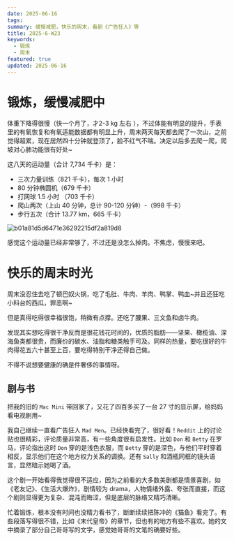 ```yaml
---
date: 2025-06-16
tags: 
summary: 缓慢减肥，快乐的周末，看剧《广告狂人》等
title: 2025-6-W23
keywords:
  - 锻炼
  - 周末
featured: true
updated: 2025-06-16
---
```

#  锻炼，缓慢减肥中

体重下降得很慢（快一个月了，才2-3 kg 左右 ），不过体能有明显的提升，手表里的有氧恢复和有氧适能数据都有明显上升，周末两天每天都去爬了一次山，之前觉得超累，现在居然四十分钟就登顶了，脸不红气不喘。决定以后多去爬一爬，爬坡对心肺功能很有好处~

这八天的运动量（合计 7,734 千卡）是：

- 三次力量训练（821 千卡），每次 1 小时
- 80 分钟椭圆机（679 千卡）
- 打网球 1.5 小时 （703 千卡）
-  爬山两次（上山 40 分钟，总计 90-120 分钟）-（998 千卡）
- 步行五次（合计 13.77 km，665 千卡）

![b01a81d5d6471e36292215df2a819d8](https://images.ygria.site/2025/06/99a353aaea2d51f004e929f4b0e04247.webp)

感觉这个运动量已经非常够了，不过还是没怎么掉肉。不焦虑，慢慢来吧。


#  快乐的周末时光

周末没忍住去吃了顿巴奴火锅，吃了毛肚、牛肉、羊肉、鸭掌、鸭血~并且还狂吃小料台的西瓜，罪恶啊~

但是真得吃得很幸福很饱，稍微有点撑。还吃了腰果、三文鱼和卤牛肉。

发现其实想吃得很干净反而是很花钱花时间的，优质的脂肪——坚果、橄榄油、深海鱼类都很贵，而廉价的碳水、油脂和糖类触手可及。同样的热量，要吃很好的牛肉得花五六十甚至上百，要吃得特别干净还得自己做。

不得不说想要健康的确是件奢侈的事情呀。

## 剧与书

把我的旧的 `Mac Mini` 带回家了，又花了四百多买了一台 27 寸的显示屏，给妈妈看电视剧用~

我自己继续一直看广告狂人 `Mad Men`。已经快看完了，很好看！`Reddit` 上的讨论贴也很精彩，评论质量非常高，有一些角度很有启发性。比如 `Don` 和 `Betty` 在罗马，评论指出这时 `Don` 穿的是浅色衣服，而 `Betty` 穿的是深色，与他们平时穿着相反，显示他们在这个地方权力关系的调换。还有 `Sally` 和酒瓶同框的镜头语言，显然暗示她喝了酒。

这个剧一开始看得我觉得很不适应，因为之前看的大多数美剧都是情景喜剧，如《老友记》、《生活大爆炸》，剧情较为 drama，人物情绪外露、夸张而直接，而这个剧则显得更为复杂、混沌而晦涩，但是底层的脉络又精巧清晰。

忙着锻炼，根本没有时间也没精力看书了，断断续续把陈冲的《猫鱼》看完了。有些段落写得很不错，比如《末代皇帝》的章节，但也有的地方有些不喜欢。她的文中摘录了部分自己哥哥写的文字，感觉她哥哥的文笔的确要好些。